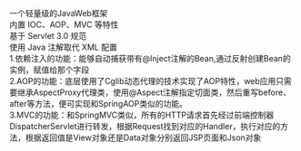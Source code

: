 
一个轻量级的JavaWeb框架<br>
内置 IOC、AOP、MVC 等特性<br>
基于 Servlet 3.0 规范<br>
使用 Java 注解取代 XML 配置<br>
1.依赖注入的功能：能够自动捕获带有@Inject注解的Bean,通过反射创建Bean的实例，赋值给那个字段<br>
2.AOP的功能：底层使用了Cglib动态代理的技术实现了AOP特性，web应用只需要继承AspectProxy代理类，使用@Aspect注解指定切面类，然后重写before、after等方法，便可实现和SpringAOP类似的功能。<br>
3.MVC的功能：和SpringMVC类似，所有的HTTP请求首先经过前端控制器DispatcherServlet进行转发，根据Request找到对应的Handler，执行对应的方法，根据返回值是View对象还是Data对象分别返回JSP页面和Json对象
